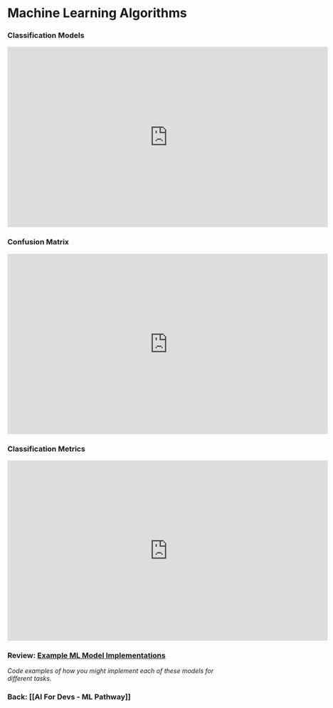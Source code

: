 # Machine Learning Algorithms
### Classification Models
<iframe width="720" height="405" src="https://www.youtube.com/embed/8TuRJg76sW8?si=x9Qu_x3c5GJ4-Tyd&amp;start=12" title="YouTube video player" frameborder="0" allow="accelerometer; autoplay; clipboard-write; encrypted-media; gyroscope; picture-in-picture; web-share" referrerpolicy="strict-origin-when-cross-origin" allowfullscreen></iframe>

### Confusion Matrix
<iframe width="720" height="405" src="https://www.youtube.com/embed/Kdsp6soqA7o?si=eWauytViKtogIAwW&amp;start=14" title="YouTube video player" frameborder="0" allow="accelerometer; autoplay; clipboard-write; encrypted-media; gyroscope; picture-in-picture; web-share" referrerpolicy="strict-origin-when-cross-origin" allowfullscreen></iframe>

### Classification Metrics
<iframe width="720" height="405" src="https://www.youtube.com/embed/jJ7ff7Gcq34?si=ZCCPoq7mmj0-8-Yb&amp;start=12" title="YouTube video player" frameborder="0" allow="accelerometer; autoplay; clipboard-write; encrypted-media; gyroscope; picture-in-picture; web-share" referrerpolicy="strict-origin-when-cross-origin" allowfullscreen></iframe>

### Review: <a href="https://github.com/kellerflint/Class-Intro-SQL/blob/hugo/content/AI-Files/ML_Examples.ipynb" target="_blank">Example ML Model Implementations</a>
*Code examples of how you might implement each of these models for different tasks.*

### Back: [[AI For Devs - ML Pathway]]